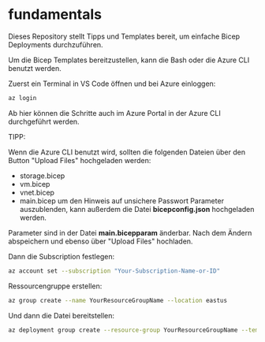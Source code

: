 # fundamentals

Dieses Repository stellt Tipps und Templates bereit, um einfache Bicep Deployments durchzuführen.

Um die Bicep Templates bereitzustellen, kann die Bash oder die Azure CLI benutzt werden.

Zuerst ein Terminal in VS Code öffnen und bei Azure einloggen:

```sh
az login
```

Ab hier können die Schritte auch im Azure Portal in der Azure CLI durchgeführt werden.

TIPP: 

Wenn die Azure CLI benutzt wird, sollten die folgenden Dateien über den Button "Upload Files" hochgeladen werden:

- storage.bicep
- vm.bicep
- vnet.bicep
- main.bicep
um den Hinweis auf unsichere Passwort Parameter auszublenden, kann außerdem die Datei
**bicepconfig.json** hochgeladen werden.

Parameter sind in der Datei **main.bicepparam** änderbar. Nach dem Ändern abspeichern und ebenso über "Upload Files" hochladen.

Dann die Subscription festlegen:

```sh
az account set --subscription "Your-Subscription-Name-or-ID"
```

Ressourcengruppe erstellen:

```sh
az group create --name YourResourceGroupName --location eastus
```

Und dann die Datei bereitstellen:

```sh
az deployment group create --resource-group YourResourceGroupName --template-file main.bicep
```
